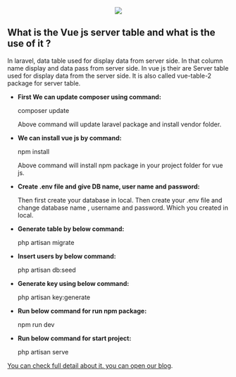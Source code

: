 <p align="center"><img src="https://laravel.com/assets/img/components/logo-laravel.svg"></p>


## What is the Vue js server table and what is the use of it ?

In laravel, data table used for display data from server side. In that column name display and data pass from server side. In vue js their are Server table used for display data from the server side. It is also called vue-table-2 package for server table.


- **First We can update composer using command:**

	composer update

    Above command will update laravel package and install vendor folder.


- **We can install vue js by command:**

	npm install

    Above command will install npm package in your project folder for vue js.


- **Create .env file and give DB name, user name and password:**

    Then first create your database in local.
    Then create your .env file and change database name , username and password. Which you created in local.


 - **Generate table by below command:**

    php artisan migrate


- **Insert users by below command:**

    php artisan db:seed


- **Generate key using below command:**

    php artisan key:generate


- **Run below command for run npm package:**

    npm run dev


- **Run below command for start project:**

    php artisan serve


[You can check full detail about it. you can open our blog](https://www.logisticinfotech.com/blog/vue-js-server-table-with-laravel/).

